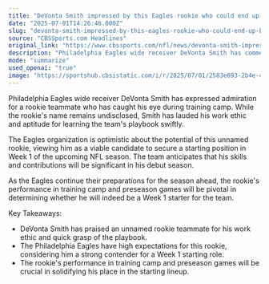 ```yaml
---
title: "DeVonta Smith impressed by this Eagles rookie who could end up being a Week 1 starter"
date: "2025-07-01T14:26:46.000Z"
slug: "devonta-smith-impressed-by-this-eagles-rookie-who-could-end-up-being-a-week-1-starter"
source: "CBSSports.com Headlines"
original_link: "https://www.cbssports.com/nfl/news/devonta-smith-impressed-by-this-eagles-rookie-who-could-end-up-being-a-week-1-starter/"
description: "Philadelphia Eagles wide receiver DeVonta Smith has commended an unnamed rookie teammate for his dedication and ability to learn the playbook quickly during training camp. The Eagles organization is optimistic about the rookie's potential, viewing him as a strong candidate to start in Week 1 of the upcoming NFL season. The team is closely monitoring the rookie's performance in training camp and preseason games to determine if he will indeed secure a starting position for the team."
mode: "summarize"
used_openai: "true"
image: "https://sportshub.cbsistatic.com/i/r/2025/07/01/2583e693-2b4e-4d10-96a3-48aa95e43283/thumbnail/1200x675/9395607015f21b9271288178dd2aae57/devonta-smith.jpg"
---
```


Philadelphia Eagles wide receiver DeVonta Smith has expressed admiration for a rookie teammate who has caught his eye during training camp. While the rookie's name remains undisclosed, Smith has lauded his work ethic and aptitude for learning the team's playbook swiftly. 

The Eagles organization is optimistic about the potential of this unnamed rookie, viewing him as a viable candidate to secure a starting position in Week 1 of the upcoming NFL season. The team anticipates that his skills and contributions will be significant in his debut season.

As the Eagles continue their preparations for the season ahead, the rookie's performance in training camp and preseason games will be pivotal in determining whether he will indeed be a Week 1 starter for the team.

Key Takeaways:
- DeVonta Smith has praised an unnamed rookie teammate for his work ethic and quick grasp of the playbook.
- The Philadelphia Eagles have high expectations for this rookie, considering him a strong contender for a Week 1 starting role.
- The rookie's performance in training camp and preseason games will be crucial in solidifying his place in the starting lineup.